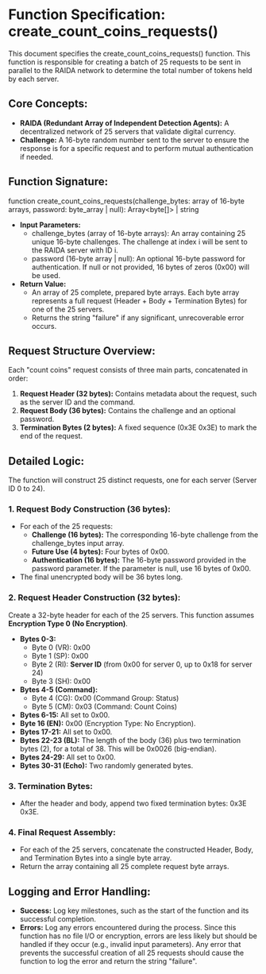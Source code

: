 # **Function Specification: create\_count\_coins\_requests()**

This document specifies the create\_count\_coins\_requests() function. This function is responsible for creating a batch of 25 requests to be sent in parallel to the RAIDA network to determine the total number of tokens held by each server.

## **Core Concepts:**

* **RAIDA (Redundant Array of Independent Detection Agents):** A decentralized network of 25 servers that validate digital currency.  
* **Challenge:** A 16-byte random number sent to the server to ensure the response is for a specific request and to perform mutual authentication if needed.

## **Function Signature:**

function create\_count\_coins\_requests(challenge\_bytes: array of 16-byte arrays, password: byte\_array | null): Array\<byte\[\]\> | string

* **Input Parameters:**  
  * challenge\_bytes (array of 16-byte arrays): An array containing 25 unique 16-byte challenges. The challenge at index i will be sent to the RAIDA server with ID i.  
  * password (16-byte array | null): An optional 16-byte password for authentication. If null or not provided, 16 bytes of zeros (0x00) will be used.  
* **Return Value:**  
  * An array of 25 complete, prepared byte arrays. Each byte array represents a full request (Header \+ Body \+ Termination Bytes) for one of the 25 servers.  
  * Returns the string "failure" if any significant, unrecoverable error occurs.

## **Request Structure Overview:**

Each "count coins" request consists of three main parts, concatenated in order:

1. **Request Header (32 bytes):** Contains metadata about the request, such as the server ID and the command.  
2. **Request Body (36 bytes):** Contains the challenge and an optional password.  
3. **Termination Bytes (2 bytes):** A fixed sequence (0x3E 0x3E) to mark the end of the request.

## **Detailed Logic:**

The function will construct 25 distinct requests, one for each server (Server ID 0 to 24).

### **1\. Request Body Construction (36 bytes):**

* For each of the 25 requests:  
  * **Challenge (16 bytes):** The corresponding 16-byte challenge from the challenge\_bytes input array.  
  * **Future Use (4 bytes):** Four bytes of 0x00.  
  * **Authentication (16 bytes):** The 16-byte password provided in the password parameter. If the parameter is null, use 16 bytes of 0x00.  
* The final unencrypted body will be 36 bytes long.

### **2\. Request Header Construction (32 bytes):**

Create a 32-byte header for each of the 25 servers. This function assumes **Encryption Type 0 (No Encryption)**.

* **Bytes 0-3:**  
  * Byte 0 (VR): 0x00  
  * Byte 1 (SP): 0x00  
  * Byte 2 (RI): **Server ID** (from 0x00 for server 0, up to 0x18 for server 24\)  
  * Byte 3 (SH): 0x00  
* **Bytes 4-5 (Command):**  
  * Byte 4 (CG): 0x00 (Command Group: Status)  
  * Byte 5 (CM): 0x03 (Command: Count Coins)  
* **Bytes 6-15:** All set to 0x00.  
* **Byte 16 (EN):** 0x00 (Encryption Type: No Encryption).  
* **Bytes 17-21:** All set to 0x00.  
* **Bytes 22-23 (BL):** The length of the body (36) plus two termination bytes (2), for a total of 38\. This will be 0x0026 (big-endian).  
* **Bytes 24-29:** All set to 0x00.  
* **Bytes 30-31 (Echo):** Two randomly generated bytes.

### **3\. Termination Bytes:**

* After the header and body, append two fixed termination bytes: 0x3E 0x3E.

### **4\. Final Request Assembly:**

* For each of the 25 servers, concatenate the constructed Header, Body, and Termination Bytes into a single byte array.  
* Return the array containing all 25 complete request byte arrays.

## **Logging and Error Handling:**

* **Success:** Log key milestones, such as the start of the function and its successful completion.  
* **Errors:** Log any errors encountered during the process. Since this function has no file I/O or encryption, errors are less likely but should be handled if they occur (e.g., invalid input parameters). Any error that prevents the successful creation of all 25 requests should cause the function to log the error and return the string "failure".
